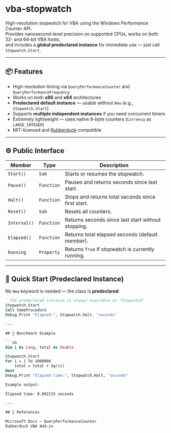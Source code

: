# vba-stopwatch

High-resolution stopwatch for VBA using the Windows Performance Counter API.  
Provides nanosecond-level precision on supported CPUs, works on both 32- and 64-bit VBA hosts,  
and includes a **global predeclared instance** for immediate use — just call `Stopwatch.Start`.

---

## 📦 Features

- High-resolution timing via `QueryPerformanceCounter` and `QueryPerformanceFrequency`
- Works on both **x86** and **x64** architectures
- **Predeclared default instance** — usable without `New` (e.g., `Stopwatch.Start`)
- Supports **multiple independent instances** if you need concurrent timers
- Extremely lightweight — uses native 8-byte counters (`Currency` as `LARGE_INTEGER`)
- MIT-licensed and [Rubberduck](https://rubberduckvba.com/)-compatible

---

## ⚙️ Public Interface

| Member        | Type       | Description |
|----------------|------------|-------------|
| `Start()`      | `Sub`      | Starts or resumes the stopwatch. |
| `Pause()`      | `Function` | Pauses and returns seconds since last start. |
| `Halt()`       | `Function` | Stops and returns total seconds since first start. |
| `Reset()`      | `Sub`      | Resets all counters. |
| `Interval()`   | `Function` | Returns seconds since last start without stopping. |
| `Elapsed()`    | `Function` | Returns total elapsed seconds (default member). |
| `Running`      | `Property` | Returns `True` if stopwatch is currently running. |

---

## 🚀 Quick Start (Predeclared Instance)

No `New` keyword is needed — the class is **predeclared**:

```vb
' The predeclared instance is always available as "Stopwatch"
Stopwatch.Start
Call SomeProcedure
Debug.Print "Elapsed:", Stopwatch.Halt, "seconds"

---

## 🧪 Benchmark Example

```vb
Dim i As Long, total As Double

Stopwatch.Start
For i = 1 To 1000000
    total = total + Sqr(i)
Next
Debug.Print "Elapsed time:", Stopwatch.Halt, "seconds"

Example output:

Elapsed time: 0.092133 seconds

---

## 🔗 References

Microsoft Docs – QueryPerformanceCounter
Rubberduck VBA Add-in

